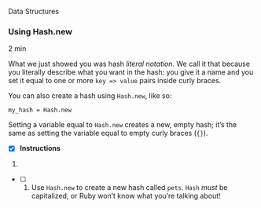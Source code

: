 Data Structures

### Using Hash.new

2 min

What we just showed you was hash _literal notation_. We call it that because you literally describe what you want in the hash: you give it a name and you set it equal to one or more `key => value` pairs inside curly braces.

You can also create a hash using `Hash.new`, like so:

```
my_hash = Hash.new
```

Setting a variable equal to `Hash.new` creates a new, empty hash; it’s the same as setting the variable equal to empty curly braces (`{}`).

- [x] **Instructions**

1. 
    
  - [ ]  1. Use `Hash.new` to create a new hash called `pets`. `Hash` _must_ be capitalized, or Ruby won’t know what you’re talking about!